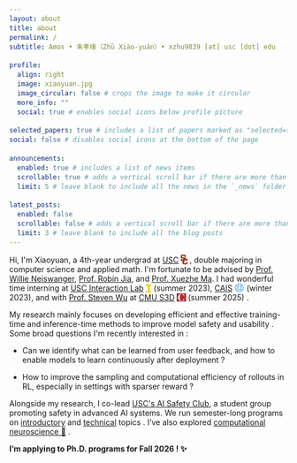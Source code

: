 ```yaml
---
layout: about
title: about
permalink: /
subtitle: Amos • 朱孝缘（Zhū Xiào-yuán）• xzhu9839 [at] usc [dot] edu

profile:
  align: right
  image: xiaoyuan.jpg
  image_circular: false # crops the image to make it circular
  more_info: ""
  social: true # enables social icons below profile picture

selected_papers: true # includes a list of papers marked as "selected={true}"
social: false # disables social icons at the bottom of the page

announcements:
  enabled: true # includes a list of news items
  scrollable: true # adds a vertical scroll bar if there are more than 3 news items
  limit: 5 # leave blank to include all the news in the `_news` folder

latest_posts:
  enabled: false
  scrollable: false # adds a vertical scroll bar if there are more than 3 new posts items
  limit: 3 # leave blank to include all the blog posts
---
```

Hi, I'm Xiaoyuan, a 4th-year undergrad at [USC](https://www.usc.edu/)<img src="/assets/img/usc.svg" alt="USC logo" style="height:1.3em; vertical-align:-0.2em; margin-left:0.25em;" /> , double majoring in computer science and applied math. I'm fortunate to be advised by [Prof. Willie Neiswanger](https://willieneis.github.io/), [Prof. Robin Jia](https://robinjia.github.io/), and [Prof. Xuezhe Ma](https://xuezhemax.github.io/). I had wonderful time interning at [USC Interaction Lab](https://uscinteractionlab.web.app/)<img src="/assets/img/interaction_lab.png" alt="Interaction Lab logo" style="height:1.1em; vertical-align:-0.2em; margin-left:0.25em;" /> (summer 2023), [CAIS](https://safe.ai/)<img src="/assets/img/cais_logo.png" alt="CAIS logo" style="height:1.2em; vertical-align:-0.2em; margin-left:0.25em;" /> (winter 2023), and with [Prof. Steven Wu](https://zstevenwu.com/) at [CMU S3D](https://s3d.cmu.edu/)<img src="/assets/img/cmu_red_simple.png" alt="CMU logo" style="height:1.1em; vertical-align:-0.15em; margin-left:0.25em;" /> (summer 2025) .

My research mainly focuses on developing efficient and effective training-time and inference-time methods to improve model safety and usability . Some broad questions I'm recently interested in :

- Can we identify what can be learned from user feedback, and how to enable models to learn continuously after deployment ?

- How to improve the sampling and computational efficiency of rollouts in RL, especially in settings with sparser reward ?

Alongside my research, I co-lead [USC's AI Safety Club](https://aisafetyusc.notion.site/About-Us-026a440a9c204050b0160121aab8a88a), a student group promoting safety in advanced AI systems. We run semester-long programs on [introductory](https://aisafetyusc.notion.site/Intro-Track-da1b7bbf96db436ba365dbd41f8db686) and [technical](https://aisafetyusc.notion.site/Advanced-Track-b331dfaa45a44eae82852ed1b2dc9303) topics . I’ve also explored [computational neuroscience 🧠](assets/pdf/CNTC_2024_Poster.pdf) .


**I’m applying to Ph.D. programs for Fall 2026 ! ✨**
